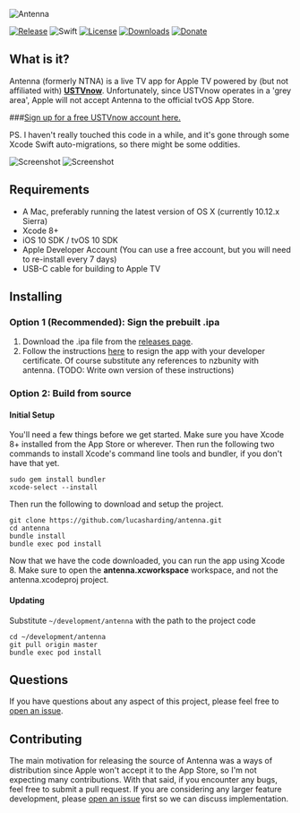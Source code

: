 ![Antenna](https://raw.githubusercontent.com/lucasharding/antenna/master/Screenshots/wordmark.png)

[![Release](https://img.shields.io/github/release/lucasharding/antenna.svg)](https://github.com/lucasharding/antenna/releases/latest)
![Swift](https://img.shields.io/badge/swift-3.0-green.svg)
[![License](https://img.shields.io/github/license/lucasharding/antenna.svg)](https://github.com/lucasharding/antenna/blob/master/COPYING)
[![Downloads](https://img.shields.io/github/downloads/lucasharding/antenna/total.svg)](https://github.com/lucasharding/antenna/releases)
[![Donate](https://img.shields.io/badge/donate-on%20paypal-orange.svg)](https://paypal.me/lucasharding/5usd)

## What is it?

Antenna (formerly NTNA) is a live TV app for Apple TV powered by (but not affiliated with) [**USTVnow**](http://watch.ustvnow.com/refu/3EvqFs74RhoknoEGQzhpZL7zfcowiiQk). Unfortunately, since USTVnow operates in a 'grey area', Apple will not accept Antenna to the official tvOS App Store.

###[Sign up for a free USTVnow account here.](http://watch.ustvnow.com/refu/3EvqFs74RhoknoEGQzhpZL7zfcowiiQk)

PS. I haven't really touched this code in a while, and it's gone through some Xcode Swift auto-migrations, so there might be some oddities.

![Screenshot](https://raw.githubusercontent.com/lucasharding/antenna/master/Screenshots/01_streaming.png)
![Screenshot](https://raw.githubusercontent.com/lucasharding/antenna/master/Screenshots/02_guide.png)

## Requirements

- A Mac, preferably running the latest version of OS X (currently 10.12.x Sierra)
- Xcode 8+
- iOS 10 SDK / tvOS 10 SDK
- Apple Developer Account (You can use a free account, but you will need to re-install every 7 days)
- USB-C cable for building to Apple TV

## Installing

### Option 1 (Recommended): Sign the prebuilt .ipa

1. Download the .ipa file from the [releases page](https://github.com/lucasharding/antenna/releases/latest).
2. Follow the instructions [here](https://nzbunity.dozenzb.com/downloads/non-jailbroken/) to resign the app with your developer certificate. Of course substitute any references to nzbunity with antenna. (TODO: Write own version of these instructions)


### Option 2: Build from source

#### Initial Setup

You'll need a few things before we get started. Make sure you have Xcode 8+ installed from the App Store or wherever. Then run the following two commands to install Xcode's command line tools and bundler, if you don't have that yet.

```
sudo gem install bundler
xcode-select --install
```
Then run the following to download and setup the project.

```
git clone https://github.com/lucasharding/antenna.git
cd antenna
bundle install
bundle exec pod install
```

Now that we have the code downloaded, you can run the app using Xcode 8. Make sure to open the **antenna.xcworkspace** workspace, and not the antenna.xcodeproj project.

#### Updating

Substitute ``~/development/antenna`` with the path to the project code

```
cd ~/development/antenna
git pull origin master
bundle exec pod install
```

## Questions

If you have questions about any aspect of this project, please feel free to [open an issue](https://github.com/lucasharding/antenna/issues/new).

## Contributing

The main motivation for releasing the source of Antenna was a ways of distribution since Apple won't accept it to the App Store, so I'm not expecting many contributions. With that said, if you encounter any bugs, feel free to submit a pull request. If you are considering any larger feature development, please [open an issue](https://github.com/lucasharding/antenna/issues/new) first so we can discuss implementation.
